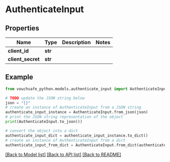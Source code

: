 # AuthenticateInput


## Properties

Name | Type | Description | Notes
------------ | ------------- | ------------- | -------------
**client_id** | **str** |  | 
**client_secret** | **str** |  | 

## Example

```python
from vouchsafe_python.models.authenticate_input import AuthenticateInput

# TODO update the JSON string below
json = "{}"
# create an instance of AuthenticateInput from a JSON string
authenticate_input_instance = AuthenticateInput.from_json(json)
# print the JSON string representation of the object
print(AuthenticateInput.to_json())

# convert the object into a dict
authenticate_input_dict = authenticate_input_instance.to_dict()
# create an instance of AuthenticateInput from a dict
authenticate_input_from_dict = AuthenticateInput.from_dict(authenticate_input_dict)
```
[[Back to Model list]](../README.md#documentation-for-models) [[Back to API list]](../README.md#documentation-for-api-endpoints) [[Back to README]](../README.md)



